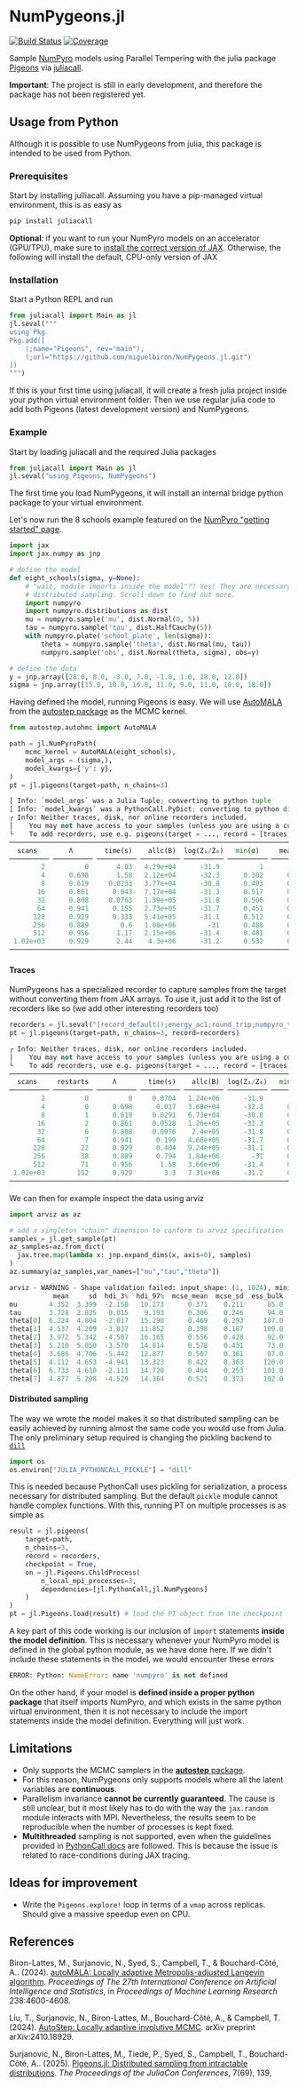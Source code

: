# NumPygeons.jl

[![Build Status](https://github.com/miguelbiron/NumPygeons.jl/actions/workflows/CI.yml/badge.svg?branch=main)](https://github.com/miguelbiron/NumPygeons.jl/actions/workflows/CI.yml?query=branch%3Amain)
[![Coverage](https://codecov.io/gh/miguelbiron/NumPygeons.jl/branch/main/graph/badge.svg)](https://codecov.io/gh/miguelbiron/NumPygeons.jl)

Sample [NumPyro](https://num.pyro.ai/) models using Parallel Tempering with the
julia package [Pigeons](https://pigeons.run/dev/) via 
[juliacall](https://juliapy.github.io/PythonCall.jl/dev/juliacall/).

**Important**: The project is still in early development, and therefore the 
package has not been registered yet.

## Usage from Python

Although it is possible to use NumPygeons from julia, this package is intended 
to be used from Python.


### Prerequisites

Start by installing julliacall. Assuming you have a pip-managed virtual 
environment, this is as easy as

```python
pip install juliacall
```

**Optional**: if you want to run your NumPyro models on an accelerator (GPU/TPU),
make sure to 
[install the correct version of JAX](https://jax.readthedocs.io/en/latest/installation.html).
Otherwise, the following will install the default, CPU-only version of JAX


### Installation

Start a Python REPL and run

```python
from juliacall import Main as jl
jl.seval("""
using Pkg
Pkg.add([
    (;name="Pigeons", rev="main"),
    (;url="https://github.com/miguelbiron/NumPygeons.jl.git")
])
""")
```

If this is your first time using juliacall, it will create a fresh julia
project inside your python virtual environment folder. Then we use regular
julia code to add both Pigeons (latest development version) and NumPygeons.


### Example

Start by loading juliacall and the required Julia packages 
```python
from juliacall import Main as jl
jl.seval("using Pigeons, NumPygeons")
```
The first time you load NumPygeons, it will install an internal bridge python
package to your virtual environment.

Let's now run the 8 schools example featured on the [NumPyro 
"getting started" page](https://num.pyro.ai/en/stable/getting_started.html).

```python
import jax
import jax.numpy as jnp

# define the model
def eight_schools(sigma, y=None):
    # "wait, module imports inside the model"?? Yes! They are necessary for
    # distributed sampling. Scroll down to find out more. 
    import numpyro
    import numpyro.distributions as dist
    mu = numpyro.sample('mu', dist.Normal(0, 5))
    tau = numpyro.sample('tau', dist.HalfCauchy(5))
    with numpyro.plate('school_plate', len(sigma)):
        theta = numpyro.sample('theta', dist.Normal(mu, tau))
        numpyro.sample('obs', dist.Normal(theta, sigma), obs=y)

# define the data
y = jnp.array([28.0, 8.0, -3.0, 7.0, -1.0, 1.0, 18.0, 12.0])
sigma = jnp.array([15.0, 10.0, 16.0, 11.0, 9.0, 11.0, 10.0, 18.0])
```

Having defined the model, running Pigeons is easy. We will use
[AutoMALA](https://proceedings.mlr.press/v238/biron-lattes24a.html) 
from the [autostep package](https://github.com/UBC-Stat-ML/autostep)
as the MCMC kernel. 
```python
from autostep.autohmc import AutoMALA

path = jl.NumPyroPath(
    mcmc_kernel = AutoMALA(eight_schools),
    model_args = (sigma,),
    model_kwargs={'y': y},
)
pt = jl.pigeons(target=path, n_chains=3)

[ Info: `model_args` was a Julia Tuple; converting to python tuple
[ Info: `model_kwargs` was a PythonCall.PyDict; converting to python dict
┌ Info: Neither traces, disk, nor online recorders included.
│    You may not have access to your samples (unless you are using a custom recorder, or maybe you just want log(Z)).
└    To add recorders, use e.g. pigeons(target = ..., record = [traces; record_default()])
────────────────────────────────────────────────────────────────────────────
  scans        Λ        time(s)    allc(B)  log(Z₁/Z₀)   min(α)     mean(α) 
────────── ────────── ────────── ────────── ────────── ────────── ──────────
        2          0       4.03   4.29e+04      -31.9          1          1 
        4      0.698       1.58   2.12e+04      -32.3      0.302      0.651 
        8      0.619     0.0233   3.77e+04      -30.8      0.403      0.691 
       16      0.861      0.043   7.17e+04      -31.3      0.517      0.569 
       32      0.808     0.0763   1.39e+05      -31.8      0.506      0.596 
       64      0.941      0.155   2.73e+05      -31.7      0.451      0.529 
      128      0.929      0.333   5.41e+05      -31.1      0.512      0.535 
      256      0.889        0.6   1.08e+06        -31      0.488      0.555 
      512      0.956       1.17   2.15e+06      -31.4      0.481      0.522 
 1.02e+03      0.929       2.44    4.3e+06      -31.2      0.532      0.535 
────────────────────────────────────────────────────────────────────────────
```

#### Traces 

NumPygeons has a specialized recorder to capture samples from 
the target without converting them from JAX arrays. To use it, just add it to
the list of recorders like so (we add other interesting recorders too)
```python
recorders = jl.seval("[record_default();energy_ac1;round_trip;numpyro_trace]")
pt = jl.pigeons(target=path, n_chains=3, record=recorders)

┌ Info: Neither traces, disk, nor online recorders included.
│    You may not have access to your samples (unless you are using a custom recorder, or maybe you just want log(Z)).
└    To add recorders, use e.g. pigeons(target = ..., record = [traces; record_default()])
─────────────────────────────────────────────────────────────────────────────────────────────────────────────
  scans     restarts      Λ        time(s)    allc(B)  log(Z₁/Z₀)   min(α)     mean(α)    max|ρ|     mean|ρ| 
────────── ────────── ────────── ────────── ────────── ────────── ────────── ────────── ────────── ──────────
        2          0          0     0.0704   1.24e+06      -31.9          1          1          1          1 
        4          0      0.698      0.017   3.68e+04      -32.3      0.302      0.651      0.998      0.771 
        8          1      0.619     0.0291   6.73e+04      -30.8      0.403      0.691      0.974      0.891 
       16          2      0.861     0.0528   1.26e+05      -31.3      0.517      0.569      0.993      0.993 
       32          6      0.808     0.0976    2.4e+05      -31.8      0.506      0.596      0.955      0.945 
       64          7      0.941      0.199   4.68e+05      -31.7      0.451      0.529      0.972      0.919 
      128         22      0.929      0.404   9.24e+05      -31.1      0.512      0.535      0.976      0.956 
      256         38      0.889      0.794   1.84e+06        -31      0.488      0.555      0.981      0.975 
      512         71      0.956       1.58   3.66e+06      -31.4      0.481      0.522      0.987      0.979 
 1.02e+03        152      0.929        3.3   7.31e+06      -31.2      0.532      0.535      0.985      0.982 
─────────────────────────────────────────────────────────────────────────────────────────────────────────────
```

We can then for example inspect the data using arviz
```python
import arviz as az

# add a singleton "chain" dimension to conform to arviz specification
samples = jl.get_sample(pt)
az_samples=az.from_dict(
  jax.tree.map(lambda x: jnp.expand_dims(x, axis=0), samples)
)
az.summary(az_samples,var_names=["mu","tau","theta"])

arviz - WARNING - Shape validation failed: input_shape: (1, 1024), minimum_shape: (chains=2, draws=4)
           mean     sd  hdi_3%  hdi_97%  mcse_mean  mcse_sd  ess_bulk  ess_tail  r_hat
mu        4.352  3.399  -2.158   10.273      0.371    0.211      85.0     102.0    NaN
tau       3.728  2.825   0.015    9.193      0.306    0.246      94.0     187.0    NaN
theta[0]  6.224  4.804  -2.017   15.290      0.469    0.293     107.0     108.0    NaN
theta[1]  4.537  4.209  -3.037   11.852      0.398    0.187     109.0     223.0    NaN
theta[2]  3.972  5.342  -4.507   16.165      0.556    0.428      92.0      74.0    NaN
theta[3]  5.210  5.050  -3.570   14.814      0.578    0.431      73.0     100.0    NaN
theta[4]  3.686  4.706  -5.442   12.877      0.507    0.361      87.0     125.0    NaN
theta[5]  4.112  4.653  -4.941   13.323      0.422    0.363     120.0     150.0    NaN
theta[6]  6.733  4.610  -2.111   14.720      0.464    0.253     101.0     209.0    NaN
theta[7]  4.877  5.298  -4.529   14.364      0.521    0.373     102.0     201.0    NaN
```

#### Distributed sampling

The way we wrote the model makes it so that distributed sampling can be easily
achieved by running almost the same code you would use from Julia. The only
preliminary setup required is changing the pickling backend to 
[`dill`](https://github.com/uqfoundation/dill)
```python
import os
os.environ["JULIA_PYTHONCALL_PICKLE"] = "dill"
```
This is needed because PythonCall uses pickling for serialization, a process
necessary for distributed sampling. But the default `pickle` module cannot handle
complex functions. With this, running PT on multiple processes is as simple as  
```python
result = jl.pigeons(
    target=path,
    n_chains=3,
    record = recorders,
    checkpoint = True,
    on = jl.Pigeons.ChildProcess(
        n_local_mpi_processes=3,
        dependencies=[jl.PythonCall,jl.NumPygeons]
    )
)
pt = jl.Pigeons.load(result) # load the PT object from the checkpoint
```
A key part of this code working is our inclusion of `import` statements 
**inside the model definition**. This is necessary whenever your NumPyro model
is defined in the global python module, as we have done here. If we didn't 
include these statements in the model, we would encounter these errors
```python
ERROR: Python: NameError: name 'numpyro' is not defined
```
On the other hand, if your model is **defined inside a proper python package** that 
itself imports NumPyro, and which exists in the same python virtual environment, 
then it is not necessary to include the import statements inside the model
definition. Everything will just work.


## Limitations

- Only supports the MCMC samplers in the 
[**autostep** package](https://github.com/UBC-Stat-ML/autostep).
- For this reason, NumPygeons only supports models where all the latent variables
are **continuous**.
- Parallelism invariance **cannot be currently guaranteed**. The cause is still unclear,
but it most likely has to do with the way the `jax.random` module interacts with MPI.
Nevertheless, the results seem to be reproducible when the number of processes
is kept fixed.
- **Multithreaded** sampling is not supported, even when the guidelines
provided in [PythonCall docs](https://juliapy.github.io/PythonCall.jl/dev/pythoncall/#jl-multi-threading)
are followed. This is because the issue is related to race-conditions during JAX tracing.


## Ideas for improvement

- Write the `Pigeons.explore!` loop in terms of a `vmap` across replicas. Should
give a massive speedup even on CPU.

## References

Biron-Lattes, M., Surjanovic, N., Syed, S., Campbell, T., & Bouchard-Côté, A.. (2024). 
[autoMALA: Locally adaptive Metropolis-adjusted Langevin algorithm](https://proceedings.mlr.press/v238/biron-lattes24a.html). 
*Proceedings of The 27th International Conference on Artificial Intelligence and Statistics*, 
in *Proceedings of Machine Learning Research* 238:4600-4608.

Liu, T., Surjanovic, N., Biron-Lattes, M., Bouchard-Côté, A., & Campbell, T. (2024). 
[AutoStep: Locally adaptive involutive MCMC](https://arxiv.org/abs/2410.18929). arXiv preprint arXiv:2410.18929.

Surjanovic, N., Biron-Lattes, M., Tiede, P., Syed, S., Campbell, T., Bouchard-Côté, A.. (2025).
[Pigeons.jl: Distributed sampling from intractable distributions](https://doi.org/10.21105/jcon.00139).
*The Proceedings of the JuliaCon Conferences*, 7(69), 139,